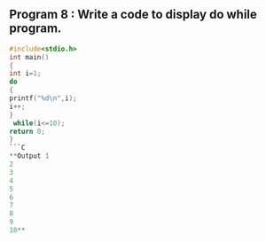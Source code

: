 ## Program 8 : Write a code to display  do while program.
```C
#include<stdio.h>
int main()
{
int i=1;
do
{
printf("%d\n",i);
i++;
}
 while(i<=10);
return 0;
}
```C
**Output 1
2
3
4
5
6
7
8
9
10**
